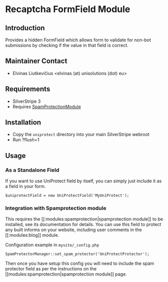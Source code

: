 # Recaptcha FormField Module

## Introduction

Provides a hidden FormField which allows form to validate for non-bot submissions
by checking if the value in that field is correct.

## Maintainer Contact

 * Elvinas Liutkevičius
   <elvinas (at) unisolutions (dot) eu>

## Requirements

 * SilverStripe 3
 * Requires [SpamProtectionModule](http://silverstripe.org/spam-protection-module/)

## Installation

 * Copy the `uniprotect` directory into your main SilverStripe webroot
 * Run ?flush=1

## Usage

### As a Standalone Field

If you want to use UniProtect field by itself, you can simply just include it as a field in your form.

	$uniprotectField = new UniProtectField('MyUniProtect');

### Integration with Spamprotection module

This requires the [[:modules:spamprotection|spamprotection module]] to be installed, see its documentation for details. You can use this field to protect any built informs on your website, including user comments in the [[:modules:blog]] module.

Configuration example in `mysite/_config.php`

	SpamProtectorManager::set_spam_protector('UniProtectProtector');

Then once you have setup this config you will need to include the spam protector field as per the instructions on the [[modules:spamprotection|spamprotection module]] page.
